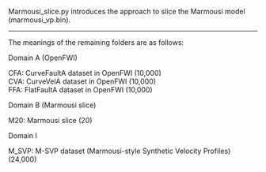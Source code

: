 Marmousi_slice.py introduces the approach to slice the Marmousi model (marmousi_vp.bin).

---

The meanings of the remaining folders are as follows:

Domain A (OpenFWI)

CFA: CurveFaultA dataset in OpenFWI (10,000)    
CVA: CurveVelA dataset in OpenFWI (10,000)  
FFA: FlatFaultA dataset in OpenFWI (10,000)  

Domain B (Marmousi slice)

M20: Marmousi slice (20)

Domain I

M_SVP: M-SVP dataset (Marmousi-style Synthetic Velocity Profiles) (24,000)